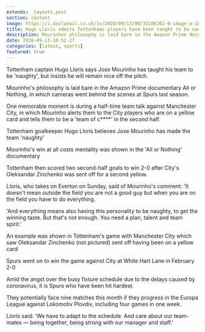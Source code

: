 ```yaml
---
extends: _layouts.post
section: content
image: https://i.dailymail.co.uk/1s/2020/09/13/00/33106302-0-image-a-18_1599952419160.jpg 
title: Hugo Lloris admits Tottenhams players have been taught to be naughty by Jose Mourinho 
description: Mourinhos philosophy is laid bare in the Amazon Prime documentary All or Nothing, in which cameras went behind the scenes at the north London club last season. 
date: 2020-09-13-10-52-27 
categories: [latest, sports] 
featured: true 
--- 
```

Tottenham captain Hugo Lloris says Jose Mourinho has taught his team to be 'naughty', but insists he will remain nice off the pitch.

Mourinho's philosophy is laid bare in the Amazon Prime documentary All or Nothing, in which cameras went behind the scenes at Spurs last season.

One memorable moment is during a half-time team talk against Manchester City, in which Mourinho alerts them to the City players who are on a yellow card and tells them to be a 'team of c****' in the second half.

Tottenham goalkeeper Hugo Lloris believes Jose Mourinho has made the team 'naughty'

Mourinho's win at all costs mentality was shown in the 'All or Nothing' documentary

Tottenham then scored two second-half goals to win 2-0 after City's Oleksandar Zinchenko was sent off for a second yellow.

Lloris, who takes on Everton on Sunday, said of Mourinho's comment: 'It doesn't mean outside the field you are not a good guy but when you are on the field you have to do everything.

'And everything means also having this personality to be naughty, to get the winning taste. But that's not enough. You need a plan, talent and team spirit.'

An example was shown in Tottenham's game with Manchester City which saw Oleksandar Zinchenko (not pictured) sent off having been on a yellow card

Spurs went on to win the game against City at White Hart Lane in February 2-0

Amid the angst over the busy fixture schedule due to the delays caused by coronavirus, it is Spurs who have been hit hardest.

They potentially face nine matches this month if they progress in the Europa League against Lokomotiv Plovdiv, including four games in one week.

Lloris said: 'We have to adapt to the schedule. And care about our team-mates — being together, being strong with our manager and staff.'

